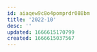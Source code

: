 ```yaml
---
id: aiaqew9c8o4pomprdr088bm
title: '2022-10'
desc: ''
updated: 1666615170799
created: 1666615037567
---
```

